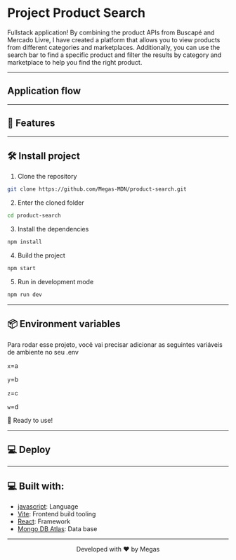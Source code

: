 # Project Product Search

Fullstack application! By combining the product APIs from Buscapé and Mercado Livre, I have created a platform that allows you to view products from different categories and marketplaces. Additionally, you can use the search bar to find a specific product and filter the results by category and marketplace to help you find the right product.

<hr>

## Application flow

<hr>

## 🧐 Features

<hr>

## 🛠️ Install project

1. Clone the repository

```bash
git clone https://github.com/Megas-MDN/product-search.git
```

2. Enter the cloned folder

```bash
cd product-search
```

3. Install the dependencies

```bash
npm install
```

4. Build the project

```bash
npm start
```

5. Run in development mode

```bash
npm run dev
```

<hr>

## 📦 Environment variables

Para rodar esse projeto, você vai precisar adicionar as seguintes variáveis de ambiente no seu .env

`x`=a

`y`=b

`z`=c

`w`=d

🌟 Ready to use!

<hr>

## 💻 Deploy

<hr>

## 💻 Built with:

- [javascript](https://www.w3schools.com/js/js_es6.asp): Language
- [Vite](https://vitejs.dev/): Frontend build tooling
- [React](https://expressjs.com/pt-br/): Framework
- [Mongo DB Atlas](https://www.mongodb.com/atlas/database): Data base

<hr>
<p align="center">
Developed with ❤️ by Megas
</p>
